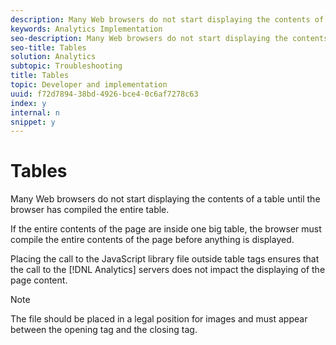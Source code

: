 ```yaml
---
description: Many Web browsers do not start displaying the contents of a table until the browser has compiled the entire table.
keywords: Analytics Implementation
seo-description: Many Web browsers do not start displaying the contents of a table until the browser has compiled the entire table.
seo-title: Tables
solution: Analytics
subtopic: Troubleshooting
title: Tables
topic: Developer and implementation
uuid: f72d7894-38bd-4926-bce4-0c6af7278c63
index: y
internal: n
snippet: y
---
```


# Tables

Many Web browsers do not start displaying the contents of a table until the browser has compiled the entire table.

If the entire contents of the page are inside one big table, the browser must compile the entire contents of the page before anything is displayed.

Placing the call to the JavaScript library file outside table tags ensures that the call to the [!DNL Analytics] servers does not impact the displaying of the page content.

>[!NOTE]
>
>The file should be placed in a legal position for images and must appear between the opening <body> tag and the closing </body> tag.

